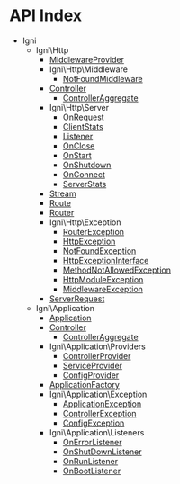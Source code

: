 API Index
=========

* Igni
    * Igni\Http
        * [MiddlewareProvider](Igni-Http-MiddlewareProvider.md)
        * Igni\Http\Middleware
            * [NotFoundMiddleware](Igni-Http-Middleware-NotFoundMiddleware.md)
        * [Controller](Igni-Http-Controller.md)
            * [ControllerAggregate](Igni-Http-Controller-ControllerAggregate.md)
        * Igni\Http\Server
            * [OnRequest](Igni-Http-Server-OnRequest.md)
            * [ClientStats](Igni-Http-Server-ClientStats.md)
            * [Listener](Igni-Http-Server-Listener.md)
            * [OnClose](Igni-Http-Server-OnClose.md)
            * [OnStart](Igni-Http-Server-OnStart.md)
            * [OnShutdown](Igni-Http-Server-OnShutdown.md)
            * [OnConnect](Igni-Http-Server-OnConnect.md)
            * [ServerStats](Igni-Http-Server-ServerStats.md)
        * [Stream](Igni-Http-Stream.md)
        * [Route](Igni-Http-Route.md)
        * [Router](Igni-Http-Router.md)
        * Igni\Http\Exception
            * [RouterException](Igni-Http-Exception-RouterException.md)
            * [HttpException](Igni-Http-Exception-HttpException.md)
            * [NotFoundException](Igni-Http-Exception-NotFoundException.md)
            * [HttpExceptionInterface](Igni-Http-Exception-HttpExceptionInterface.md)
            * [MethodNotAllowedException](Igni-Http-Exception-MethodNotAllowedException.md)
            * [HttpModuleException](Igni-Http-Exception-HttpModuleException.md)
            * [MiddlewareException](Igni-Http-Exception-MiddlewareException.md)
        * [ServerRequest](Igni-Http-ServerRequest.md)
    * Igni\Application
        * [Application](Igni-Application-Application.md)
        * [Controller](Igni-Application-Controller.md)
            * [ControllerAggregate](Igni-Application-Controller-ControllerAggregate.md)
        * Igni\Application\Providers
            * [ControllerProvider](Igni-Application-Providers-ControllerProvider.md)
            * [ServiceProvider](Igni-Application-Providers-ServiceProvider.md)
            * [ConfigProvider](Igni-Application-Providers-ConfigProvider.md)
        * [ApplicationFactory](Igni-Application-ApplicationFactory.md)
        * Igni\Application\Exception
            * [ApplicationException](Igni-Application-Exception-ApplicationException.md)
            * [ControllerException](Igni-Application-Exception-ControllerException.md)
            * [ConfigException](Igni-Application-Exception-ConfigException.md)
        * Igni\Application\Listeners
            * [OnErrorListener](Igni-Application-Listeners-OnErrorListener.md)
            * [OnShutDownListener](Igni-Application-Listeners-OnShutDownListener.md)
            * [OnRunListener](Igni-Application-Listeners-OnRunListener.md)
            * [OnBootListener](Igni-Application-Listeners-OnBootListener.md)

